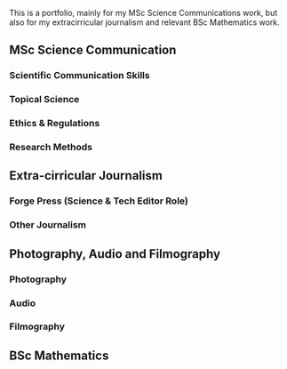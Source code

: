 
This is a portfolio, mainly for my MSc Science Communications work, but also for my extracirricular journalism and relevant BSc Mathematics work.

## MSc Science Communication

### Scientific Communication Skills

### Topical Science

### Ethics & Regulations

### Research Methods

## Extra-cirricular Journalism

### Forge Press (Science & Tech Editor Role)

### Other Journalism

## Photography, Audio and Filmography

### Photography

### Audio

### Filmography

## BSc Mathematics


